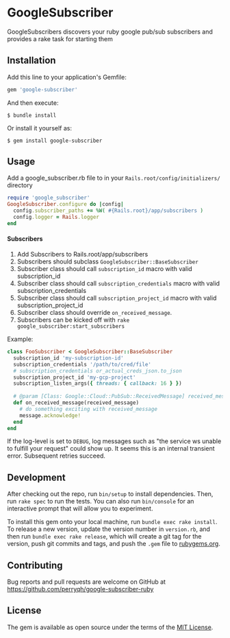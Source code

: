 # GoogleSubscriber

GoogleSubscribers discovers your ruby google pub/sub subscribers and provides a rake task for starting them

## Installation

Add this line to your application's Gemfile:

```ruby
gem 'google-subscriber'
```

And then execute:

    $ bundle install

Or install it yourself as:

    $ gem install google-subscriber

## Usage

Add a google_subscriber.rb file to in your `Rails.root/config/initializers/` directory
```ruby
require 'google_subscriber'
GoogleSubscriber.configure do |config|
  config.subscriber_paths += %W( #{Rails.root}/app/subscribers ) 
  config.logger = Rails.logger
end
```
#### Subscribers
1. Add Subscribers to Rails.root/app/subscribers
1. Subscribers should subclass `GoogleSubscriber::BaseSubscriber`
1. Subscriber class should call `subscription_id` macro with valid subscription_id
1. Subscriber class should call `subscription_credentials` macro with valid subscription_credentials
1. Subscriber class should call `subscription_project_id` macro with valid subscription_project_id
1. Subscriber class should override `on_received_message`. 
1. Subscribers can be kicked off with `rake google_subscriber:start_subscribers`

Example:
```ruby
class FooSubscriber < GoogleSubscriber::BaseSubscriber
  subscription_id 'my-subscription-id'
  subscription_credentials '/path/to/cred/file'
  # subscription_credentials or_actual_creds_json.to_json
  subscription_project_id 'my-gcp-project'
  subscription_listen_args({ threads: { callback: 16 } })
  
  # @param [Class: Google::Cloud::PubSub::ReceivedMessage] received_message The received_message
  def on_received_message(received_message)
    # do something exciting with received_message
    message.acknowledge!
  end
end
```

If the log-level is set to `DEBUG`, log messages such as "the service ws unable to fulfill your request" could show up. It seems
this is an internal transient error. Subsequent retries succeed.


## Development

After checking out the repo, run `bin/setup` to install dependencies. Then, run `rake spec` to run the tests. You can also run `bin/console` for an interactive prompt that will allow you to experiment.

To install this gem onto your local machine, run `bundle exec rake install`. To release a new version, update the version number in `version.rb`, and then run `bundle exec rake release`, which will create a git tag for the version, push git commits and tags, and push the `.gem` file to [rubygems.org](https://rubygems.org).

## Contributing

Bug reports and pull requests are welcome on GitHub at https://github.com/perryqh/google-subscriber-ruby


## License

The gem is available as open source under the terms of the [MIT License](https://opensource.org/licenses/MIT).
